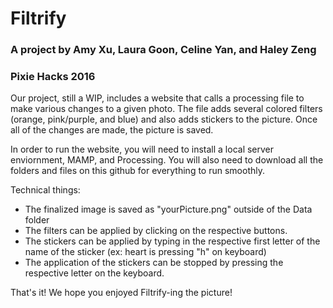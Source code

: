 # Filtrify
### A project by Amy Xu, Laura Goon, Celine Yan, and Haley Zeng
### Pixie Hacks 2016

Our project, still a WIP, includes a website that calls a processing file to make various changes to a given photo. The file adds several colored filters (orange, pink/purple, and blue) and also adds stickers to the picture. Once all of the changes are made, the picture is saved. 

In order to run the website, you will need to install a local server enviornment, MAMP, and Processing. You will also need to download all the folders and files on this github for everything to run smoothly.

Technical things:
- The finalized image is saved as "yourPicture.png" outside of the Data folder
- The filters can be applied by clicking on the respective buttons.
- The stickers can be applied by typing in the respective first letter of the name of the sticker (ex: heart is pressing "h" on keyboard)
- The application of the stickers can be stopped by pressing the respective letter on the keyboard.

That's it! We hope you enjoyed Filtrify-ing the picture!
